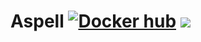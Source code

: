 # Aspell [![Docker hub](https://img.shields.io/docker/pulls/jnonino/aspell.svg)](https://hub.docker.com/r/jnonino/aspell/) [![](https://img.shields.io/docker/build/jnonino/aspell.svg)](https://hub.docker.com/r/jnonino/aspell/)
